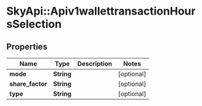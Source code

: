# SkyApi::Apiv1wallettransactionHoursSelection

## Properties
Name | Type | Description | Notes
------------ | ------------- | ------------- | -------------
**mode** | **String** |  | [optional] 
**share_factor** | **String** |  | [optional] 
**type** | **String** |  | [optional] 


